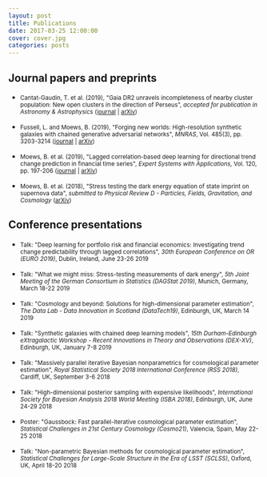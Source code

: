 ```yaml
---
layout: post
title: Publications
date: 2017-03-25 12:00:00
cover: cover.jpg
categories: posts
---
```


## Journal papers and preprints

<!--* <small>Moews, B. and Ibikunle, G., (2019), "Predictive intraday correlations in stable and volatile market environments: Evidence from deep learning", _submitted to Quantitative Finance_</small>-->

* <small>Cantat-Gaudin, T. et al. (2019), "Gaia DR2 unravels incompleteness of nearby cluster population: New open clusters in the direction of Perseus", _accepted for publication in Astronomy & Astrophysics_ ([journal](https://doi.org/10.1051/0004-6361/201834453) | [arXiv](https://arxiv.org/abs/1810.05494))</small>

* <small>Fussell, L. and Moews, B. (2019), "Forging new worlds: High-resolution synthetic galaxies with chained generative adversarial networks", _MNRAS_, Vol. 485(3), pp. 3203-3214 ([journal](https://doi.org/10.1093/mnras/stz602) | [arXiv](https://arxiv.org/abs/1811.03081))</small>

* <small>Moews, B. et al. (2019), "Lagged correlation-based deep learning for directional trend change prediction in financial time series", _Expert Systems with Applications_, Vol. 120, pp. 197-206 ([journal](https://doi.org/10.1016/j.eswa.2018.11.027) | [arXiv](https://arxiv.org/abs/1811.11287))</small>

* <small>Moews, B. et al. (2018), "Stress testing the dark energy equation of state imprint on supernova data", _submitted to Physical Review D - Particles, Fields, Gravitation, and Cosmology_ ([arXiv](https://arxiv.org/abs/1812.09786))</small>

## Conference presentations

* <small>Talk: "Deep learning for portfolio risk and financial economics: Investigating trend change predictability through lagged correlations", _30th European Conference on OR (EURO 2019)_, Dublin, Ireland, June 23-26 2019</small>

* <small>Talk: "What we might miss: Stress-testing measurements of dark energy", _5th Joint Meeting of the German Consortium in Statistics (DAGStat 2019)_, Munich, Germany, March 18-22 2019</small>

* <small>Talk: "Cosmology and beyond: Solutions for high-dimensional parameter estimation", _The Data Lab - Data Innovation in Scotland (DataTech19)_, Edinburgh, UK, March 14 2019</small>

* <small>Talk: "Synthetic galaxies with chained deep learning models", _15th Durham-Edinburgh eXtragalactic Workshop - Recent Innovations in Theory and Observations (DEX-XV)_, Edinburgh, UK, January 7-8 2019</small>

* <small>Talk: "Massively parallel iterative Bayesian nonparametrics for cosmological parameter estimation", _Royal Statistical Society 2018 International Conference (RSS 2018)_, Cardiff, UK, September 3-6 2018</small>

* <small>Talk: "High-dimensional posterior sampling with expensive likelihoods", _International Society for Bayesian Analysis 2018 World Meeting (ISBA 2018)_, Edinburgh, UK, June 24-29 2018</small>

* <small>Poster: "Gaussbock: Fast parallel-iterative cosmological parameter estimation", _Statistical Challenges in 21st Century Cosmology (Cosmo21)_, Valencia, Spain, May 22-25 2018</small>

* <small>Talk: "Non-parametric Bayesian methods for cosmological parameter estimation", _Statistical Challenges for Large-Scale Structure in the Era of LSST (SCLSS)_, Oxford, UK, April 18-20 2018</small>

<br>
